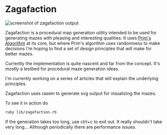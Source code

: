 # Zagafaction

![screenshot of zagafaction output](http://i.imgur.com/YG7e97f.png)

Zagafaction is a procedural map generation utility intended to be used for generating mazes with pleasing and interesting qualities. It uses [Prim's Algorithm](http://weblog.jamisbuck.org/2011/1/10/maze-generation-prim-s-algorithm) at its core, but where Prim's algorithm uses randomness to make decisions I'm hoping to find a set of design principles that will make for better mazes.

Currently the implementation is quite nascent and far from the concept. It's mostly a testbed for procedural maze generation ideas.

I'm currently working on a series of articles that will explain the underlying principles.

Zagafaction uses rasem to generate svg output for visualizing the mazes.

To see it in action do

```bash
ruby lib/zagafaction.rb
```

If the generation takes too long, use ctrl+c to exit out. It really shouldn't take very long... Although periodically there are performance issues.
